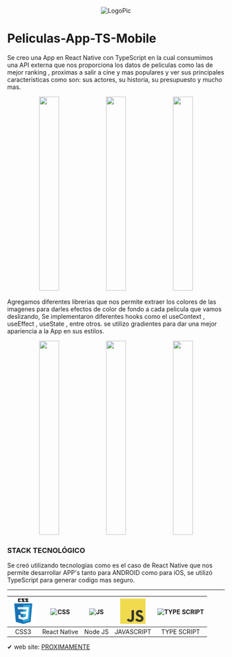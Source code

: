 
 <p align='center'>
  <img alt='LogoPic' src='https://reactnative.dev/img/header_logo.svg'   width='200px' height='200px' />
</p>

# Peliculas-App-TS-Mobile

Se creo una App en React Native con TypeScript en la cual consumimos una API externa que nos proporciona los datos de peliculas como las de mejor ranking , proximas a salir a cine y mas populares y ver sus principales caracteristicas como son: sus actores, su historia, su presupuesto y mucho mas.


<p align="center">
<img  src="https://user-images.githubusercontent.com/76981775/134852270-54a8b55c-0cf6-4cdc-aae6-85d6f47429b1.png" width="30%" height='450px'>
<img  src="https://user-images.githubusercontent.com/76981775/134852318-a3c43726-cde4-4f46-b4ec-b0e553e872e0.png" width="30%" height='450px'>
<img  src="https://user-images.githubusercontent.com/76981775/134852352-77d4fdaa-7e0a-43f3-902d-2b45b56673e1.png" width="30%" height='450px'>
</p>

Agregamos diferentes librerias que nos permite extraer los colores de las imagenes para darles efectos de color de fondo a cada pelicula que vamos deslizando, Se implementaron diferentes hooks como el useContext , useEffect , useState , entre otros. se utilizo gradientes para dar una mejor apariencia a la App en sus estilos.

<p align="center">
<img  src="https://user-images.githubusercontent.com/76981775/134852439-e5adf465-d6f4-4240-bbd0-f8addc74da5c.png" width="30%" height='450px'>
<img  src="https://user-images.githubusercontent.com/76981775/134852490-f3aec151-9afd-4f3d-9a45-5ad334031a49.png" width="30%" height='450px'>
<img  src="https://user-images.githubusercontent.com/76981775/134852645-73e49a3d-d676-492b-8f68-5282561f08d0.png" width="30%" height='450px'>
</p>

### STACK TECNOLÓGICO


Se creó utilizando tecnologías como es el caso de React Native que nos permite desarrollar APP's tanto para ANDROID como para iOS, se utilizó TypeScript para generar codigo mas seguro.

********

| <img src="https://raw.githubusercontent.com/devicons/devicon/master/icons/css3/css3-original-wordmark.svg" width="60" alt="HTML"> |<img src="https://reactnative.dev/img/header_logo.svg" width="60" alt="CSS"> | <img src="https://external-content.duckduckgo.com/iu/?u=https%3A%2F%2Fupload.wikimedia.org%2Fwikipedia%2Fcommons%2Fthumb%2F7%2F7e%2FNode.js_logo_2015.svg%2F1280px-Node.js_logo_2015.svg.png&f=1&nofb=1" width="60" alt="JS"> |<img src="https://raw.githubusercontent.com/devicons/devicon/master/icons/javascript/javascript-original.svg" width="60" alt="REACT"> | <img src="https://res.cloudinary.com/practicaldev/image/fetch/s--6McQQU7i--/c_imagga_scale,f_auto,fl_progressive,h_900,q_auto,w_1600/https://dev-to-uploads.s3.amazonaws.com/i/j4hwcf7lntmqyha7ras5.png" width="70" alt="TYPE SCRIPT"> |
| :------------: | :------------: | :------------: | :------------: | :------------: | 
| CSS3  | React Native | Node JS | JAVASCRIPT | TYPE SCRIPT |

✔ web site:  <a href="https://github.com/MJULIAN90/Peliculas-App-TS-Mobile" target="_blank">
PROXIMAMENTE
</a> 

